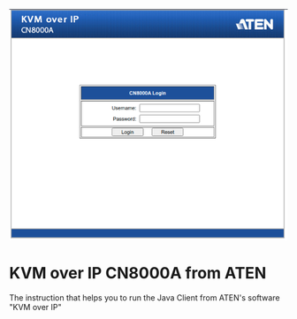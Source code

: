 <img src="./screen.png" width="600">

# KVM over IP CN8000A from ATEN

The instruction that helps you to run the Java Client from ATEN's software "KVM over IP"
